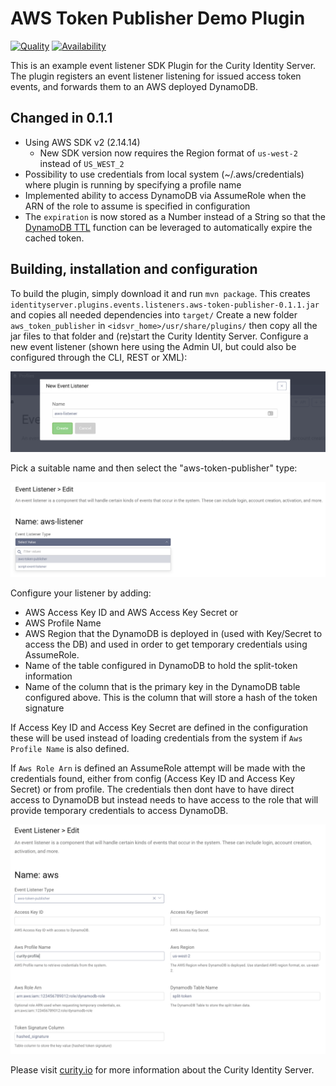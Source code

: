 # AWS Token Publisher Demo Plugin

[![Quality](https://img.shields.io/badge/quality-demo-red)](https://curity.io/resources/code-examples/status/)
[![Availability](https://img.shields.io/badge/availability-source-blue)](https://curity.io/resources/code-examples/status/)


This is an example event listener SDK Plugin for the Curity Identity Server. The plugin registers an event listener
listening for issued access token events, and forwards them to an AWS deployed DynamoDB.

## Changed in 0.1.1
- Using AWS SDK v2 (2.14.14)
    - New SDK version now requires the Region format of `us-west-2` instead of `US_WEST_2`
- Possibility to use credentials from local system (~/.aws/credentials) where plugin is running by specifying a profile name
- Implemented ability to access DynamoDB via AssumeRole when the ARN of the role to assume is specified in configuration
- The `expiration` is now stored as a Number instead of a String so that the [DynamoDB TTL](https://docs.aws.amazon.com/amazondynamodb/latest/developerguide/TTL.html) function can be leveraged to automatically expire the cached token. 

## Building, installation and configuration

To build the plugin, simply download it and run `mvn package`. This creates `identityserver.plugins.events.listeners.aws-token-publisher-0.1.1.jar` and copies all needed dependencies into `target/`
Create a new folder `aws_token_publisher` in `<idsvr_home>/usr/share/plugins/` then copy all the jar files to that folder
and (re)start the Curity Identity Server. Configure a new event listener (shown here using the Admin UI, but could also be configured through the CLI, REST or XML):

![Add new listener](docs/new-listener.png)

Pick a suitable name and then select the "aws-token-publisher" type:

![Select type](docs/select-type.png)

Configure your listener by adding:

- AWS Access Key ID and AWS Access Key Secret or
- AWS Profile Name 
- AWS Region that the DynamoDB is deployed in (used with Key/Secret to access the DB) and used in order to get temporary credentials using AssumeRole.
- Name of the table configured in DynamoDB to hold the split-token information
- Name of the column that is the primary key in the DynamoDB table configured above. This is the column that will store a hash of the token signature

If Access Key ID and Access Key Secret are defined in the configuration these will be used instead of loading credentials from the system if `Aws Profile Name` is also defined.

If `Aws Role Arn` is defined an AssumeRole attempt will be made with the credentials found, either from config (Access Key ID and Access Key Secret) or from profile. The credentials then dont have to have direct access to DynamoDB but instead needs to have access to the role that will provide temporary credentials to access DynamoDB.


![Configure the listener](docs/configure-listener.png)

Please visit [curity.io](https://curity.io/) for more information about the Curity Identity Server.

